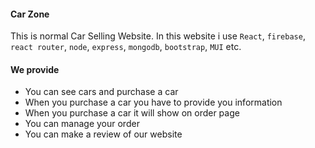#### Car Zone
This is normal Car Selling Website. In this website i use `React`, `firebase`, `react router`, `node`, `express`, `mongodb`, `bootstrap`, `MUI` etc.

#### We provide
<ul>
    <li>You can see cars and purchase a car</li>
    <li>When you purchase a car you have to provide you information</li>
    <li>When you purchase a car it will show on order page</li>
    <li>You can manage your order</li>
    <li>You can make a review of our website</li>
</ul>